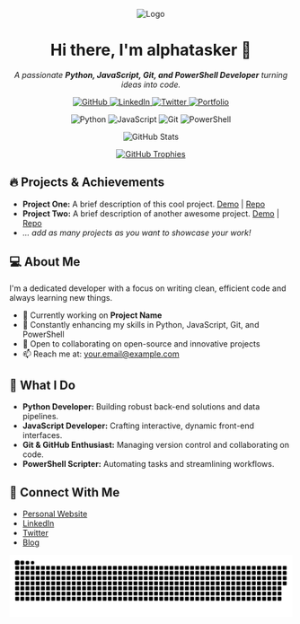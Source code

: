 <!-- 100 Times Stylish GitHub README -->

<p align="center">
  <!-- Logo (optional) -->
  <img src="[https://raw.githubusercontent.com/yourusername/yourrepo/master/logo.png"] alt="Logo" width="120">
</p>

<h1 align="center">Hi there, I'm <strong>alphatasker</strong> 👋</h1>
<p align="center">
  <em>A passionate <strong>Python, JavaScript, Git, and PowerShell Developer</strong> turning ideas into code.</em>
</p>

<!-- Social Links -->
<p align="center">
  <a href="https://github.com/yourusername" target="_blank">
    <img src="https://img.shields.io/badge/GitHub-Follow-181717?style=for-the-badge&logo=github" alt="GitHub">
  </a>
  <a href="https://linkedin.com/in/yourusername" target="_blank">
    <img src="https://img.shields.io/badge/LinkedIn-Connect-0077B5?style=for-the-badge&logo=linkedin" alt="LinkedIn">
  </a>
  <a href="https://twitter.com/yourusername" target="_blank">
    <img src="https://img.shields.io/badge/Twitter-Follow-1DA1F2?style=for-the-badge&logo=twitter" alt="Twitter">
  </a>
  <a href="https://yourwebsite.com" target="_blank">
    <img src="https://img.shields.io/badge/Portfolio-Visit-4CAF50?style=for-the-badge&logo=Google-Chrome" alt="Portfolio">
  </a>
</p>

<!-- Tech Stack Badges -->
<p align="center">
  <img src="https://img.shields.io/badge/Python-3776AB?style=flat-square&logo=python&logoColor=ffdd54" alt="Python">
  <img src="https://img.shields.io/badge/JavaScript-F7DF1E?style=flat-square&logo=javascript&logoColor=black" alt="JavaScript">
  <img src="https://img.shields.io/badge/Git-F05032?style=flat-square&logo=git&logoColor=white" alt="Git">
  <img src="https://img.shields.io/badge/PowerShell-5391FE?style=flat-square&logo=powershell&logoColor=white" alt="PowerShell">
</p>

<!-- GitHub Stats -->
<p align="center">
  <img src="https://github-readme-stats.vercel.app/api?username=yourusername&show_icons=true&theme=radical" alt="GitHub Stats">
</p>

<!-- GitHub Trophy (Status & Achievements) -->
<p align="center">
  <a href="https://github.com/ryo-ma/github-profile-trophy" target="_blank">
    <img src="https://github-profile-trophy.vercel.app/?username=yourusername&theme=onedark" alt="GitHub Trophies">
  </a>
</p>

<!-- Projects Section -->
## 🔥 Projects & Achievements
- **Project One:** A brief description of this cool project. [Demo](https://yourdemo.link) | [Repo](https://github.com/yourusername/project-one)
- **Project Two:** A brief description of another awesome project. [Demo](https://yourdemo.link) | [Repo](https://github.com/yourusername/project-two)
- _... add as many projects as you want to showcase your work!_

<!-- About Me Section -->
## 💻 About Me
I'm a dedicated developer with a focus on writing clean, efficient code and always learning new things.  
- 🔭 Currently working on **Project Name**  
- 🌱 Constantly enhancing my skills in Python, JavaScript, Git, and PowerShell  
- 👯 Open to collaborating on open-source and innovative projects  
- 📫 Reach me at: [your.email@example.com](mailto:your.email@example.com)  

<!-- Additional Details -->
## 🚀 What I Do
- **Python Developer:** Building robust back-end solutions and data pipelines.
- **JavaScript Developer:** Crafting interactive, dynamic front-end interfaces.
- **Git & GitHub Enthusiast:** Managing version control and collaborating on code.
- **PowerShell Scripter:** Automating tasks and streamlining workflows.

<!-- Connect With Me -->
## 🔗 Connect With Me
- [Personal Website](https://yourwebsite.com)
- [LinkedIn](https://linkedin.com/in/yourusername)
- [Twitter](https://twitter.com/yourusername)
- [Blog](https://yourblog.com)

<!-- Snake Animation -->
![Snake animation](https://github.com/alphatasker/alphatasker/blob/output/github-snake-dark.svg)

